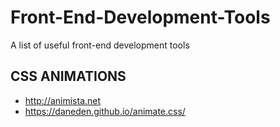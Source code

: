 # Front-End-Development-Tools
A list of useful front-end development tools

## CSS ANIMATIONS 
- http://animista.net
- https://daneden.github.io/animate.css/
